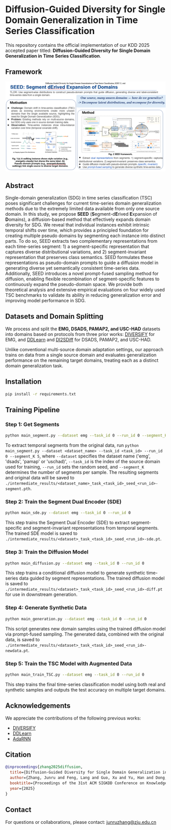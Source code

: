 # Diffusion-Guided Diversity for Single Domain Generalization in Time Series Classification

This repository contains the official implementation of our KDD 2025 accepted paper titled:
**Diffusion-Guided Diversity for Single Domain Generalization in Time Series Classification**.

## **Framework**

![framework](./framework.png)

## **Abstract**
Single-domain generalization (SDG) in time series classification (TSC) poses significant challenges for current time-series domain generalization methods due to the extremely limited data available from only one source domain.
In this study, we propose **SEED** (**S**egment-d**E**rived **E**xpansion of **D**omains), a diffusion-based method that effectively expands domain diversity for SDG.
We reveal that individual instances exhibit intrinsic temporal shifts over time, which provides a principled foundation for creating multiple pseudo domains by segmenting each instance into distinct parts.
To do so, SEED extracts two complementary representations from each time-series segment: 1) a segment-specific representation that captures diverse distributional variations, and 2) segment-invariant representation that preserves class semantics.
SEED formulates these representations as pseudo-domain prompts to guide a diffusion model in generating diverse yet semantically consistent time-series data.
Additionally, SEED introduces a novel prompt-fused sampling method for diffusion, enabling flexible recombination of segment-specific features to continuously expand the pseudo-domain space.
We provide both theoretical analysis and extensive empirical evaluations on four widely used TSC benchmarks to validate its ability in reducing generalization error and improving model performance in SDG.



## **Datasets and Domain Splitting**

We process and split the **EMG, DSADS, PAMAP2, and USC-HAD** datasets into domains based on protocols from three prior works: [DIVERSIFY](https://github.com/microsoft/robustlearn/) for EMG, and [DDLearn](https://github.com/microsoft/robustlearn/) and [DI2SDiff](https://github.com/jrzhang33/DI2SDiff/) for DSADS, PAMAP2, and USC-HAD.

Unlike conventional multi-source domain adaptation settings, our approach trains on data from a single source domain and evaluates generalization performance on the remaining target domains, treating each as a distinct domain generalization task.



## Installation

```bash
pip install -r requirements.txt
```



## Training Pipeline

### Step 1: Get Segments

```bash
python main_segment.py --dataset emg --task_id 0 --run_id 0 --segment_K 5
```

To extract temporal segments from the original data, run `python main_segment.py --dataset <dataset_name> --task_id <task_id> --run_id 0 --segment_K 5`, where `--dataset` specifies the dataset name ('emg', 'dsads', 'pamap' or 'uschad)', `--task_id` is the index of the source domain used for training, `--run_id` sets the random seed, and `--segment_K` determines the number of segments per sample. The resulting segments and original data will be saved to `./intermediate_results/<dataset_name>_task_<task_id>_seed_<run_id>-segment.pth`.

### Step 2: Train the Segment Dual Encoder (SDE)

```bash
python main_sde.py --dataset emg --task_id 0 --run_id 0
```

This step trains the Segment Dual Encoder (SDE) to extract segment-specific and segment-invariant representations from temporal segments. The trained SDE model is saved to `./intermediate_results/<dataset>_task_<task_id>_seed_<run_id>-sde.pt`.

### Step 3: Train the Diffusion Model

```bash
python main_diffusion.py --dataset emg --task_id 0 --run_id 0
```

This step trains a conditional diffusion model to generate synthetic time-series data guided by segment representations. The trained diffusion model is saved to `./intermediate_results/<dataset>_task_<task_id>_seed_<run_id>-diff.pt` for use in downstream generation.

### Step 4: Generate Synthetic Data

```bash
python main_generation.py --dataset emg --task_id 0 --run_id 0
```

This script generates new domain samples using the trained diffusion model via prompt-fused sampling. The generated data, combined with the original data, is saved to `./intermediate_results/<dataset>_task_<task_id>_seed_<run_id>-newdata.pt`.

### Step 5: Train the TSC Model with Augmented Data

```bash
python main_train_TSC.py --dataset emg --task_id 0 --run_id 0
```

This step trains the final time-series classification model using both real and synthetic samples and outputs the test accuracy on multiple target domains.



## Acknowledgements

We appreciate the contributions of the following previous works:  

- [DIVERSIFY](https://github.com/microsoft/robustlearn/)  
- [DDLearn](https://github.com/microsoft/robustlearn/)  
- [AdaRNN](https://github.com/jindongwang/transferlearning/tree/master/code/deep/adarnn)



## Citation

```bibtex
@inproceedings{zhang2025diffusion,
  title={Diffusion-Guided Diversity for Single Domain Generalization in Time Series Classification},
  author={Zhang, Junru and Feng, Lang and Guo, Xu and Yu, Han and Dong, Yabo and Xu, Duanqing},
  booktitle={Proceedings of the 31st ACM SIGKDD Conference on Knowledge Discovery and Data Mining},
  year={2025}
}

```



## Contact

For questions or collaborations, please contact: [junruzhang@zju.edu.cn](mailto:junruzhang@zju.edu.cn)
